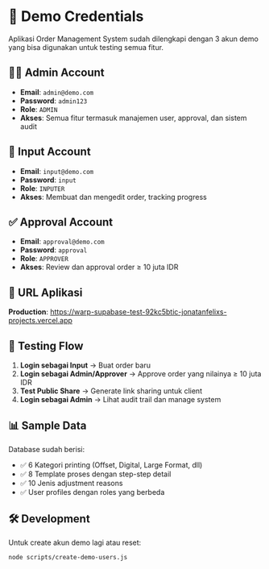 # 🔐 Demo Credentials

Aplikasi Order Management System sudah dilengkapi dengan 3 akun demo yang bisa digunakan untuk testing semua fitur.

## 👨‍💼 Admin Account
- **Email**: `admin@demo.com`
- **Password**: `admin123`
- **Role**: `ADMIN`
- **Akses**: Semua fitur termasuk manajemen user, approval, dan sistem audit

## 📝 Input Account  
- **Email**: `input@demo.com`
- **Password**: `input`
- **Role**: `INPUTER`
- **Akses**: Membuat dan mengedit order, tracking progress

## ✅ Approval Account
- **Email**: `approval@demo.com` 
- **Password**: `approval`
- **Role**: `APPROVER`
- **Akses**: Review dan approval order ≥ 10 juta IDR

## 🚀 URL Aplikasi

**Production**: https://warp-supabase-test-92kc5btic-jonatanfelixs-projects.vercel.app

## 🎯 Testing Flow

1. **Login sebagai Input** → Buat order baru
2. **Login sebagai Admin/Approver** → Approve order yang nilainya ≥ 10 juta IDR  
3. **Test Public Share** → Generate link sharing untuk client
4. **Login sebagai Admin** → Lihat audit trail dan manage system

## 📊 Sample Data

Database sudah berisi:
- ✅ 6 Kategori printing (Offset, Digital, Large Format, dll)
- ✅ 8 Template proses dengan step-step detail
- ✅ 10 Jenis adjustment reasons
- ✅ User profiles dengan roles yang berbeda

## 🛠 Development

Untuk create akun demo lagi atau reset:
```bash
node scripts/create-demo-users.js
```